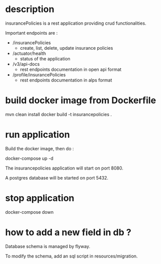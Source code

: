 # description

insurancePolicies is a rest application providing crud functionalities.

Important endpoints are :

- /insurancePolicies
  - create, list, delete, update insurance policies
- /actuator/health
  - status of the application
- /v3/api-docs
  - rest endpoints documentation in open api format
- /profile/insurancePolicies
  - rest endpoints documentation in alps format

# build docker image from Dockerfile

mvn clean install
docker build -t insurancepolicies .

# run application

Build the docker image, then do :

docker-compose up -d

The insurancepolicies application will start on port 8080.

A postgres database will be started on port 5432.

# stop application

docker-compose down

# how to add a new field in db ?

Database schema is managed by flyway.

To modify the schema, add an sql script in resources/migration.